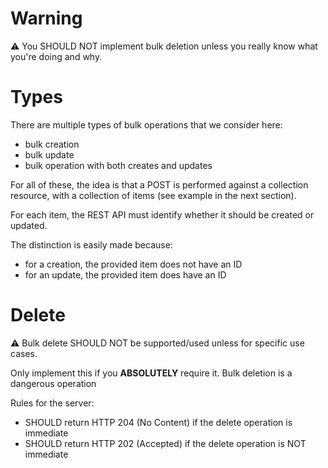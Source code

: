 # Warning
⚠️ You SHOULD NOT implement bulk deletion unless you really know what you're doing and why.

# Types
There are multiple types of bulk operations that we consider here:
* bulk creation
* bulk update
* bulk operation with both creates and updates

For all of these, the idea is that a POST is performed against a collection resource, with a collection of items (see example in the next section).

For each item, the REST API must identify whether it should be created or updated.

The distinction is easily made because:
* for a creation, the provided item does not have an ID
* for an update, the provided item does have an ID

# Delete
⚠️ Bulk delete SHOULD NOT be supported/used unless for specific use cases.

Only implement this if you **ABSOLUTELY** require it. Bulk deletion is a dangerous operation

Rules for the server:
* SHOULD return HTTP 204 (No Content) if the delete operation is immediate
* SHOULD return HTTP 202 (Accepted) if the delete operation is NOT immediate